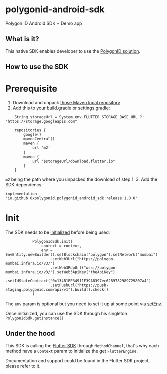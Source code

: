 # polygonid-android-sdk
Polygon ID Android SDK + Demo app

## What is it?
This native SDK enables developer to use the [PolygonID solution](https://polygon.technology/polygon-id).

## How to use the SDK
# Prerequisite
1. Download and unpack [those Maven local repository](https://repo1.maven.org/maven2/io/github/0xpolygonid/polygonid_flutter_wrapper/debug/1.0.2/debug-1.0.2.zip)
2. Add this to your build.gradle or settings.gradle:
```
    String storageUrl = System.env.FLUTTER_STORAGE_BASE_URL ?: "https://storage.googleapis.com"

    repositories {
        google()
        mavenCentral()
        maven {
            url 'm2'
        }
        maven {
            url "$storageUrl/download.flutter.io"
        }
    }
```
`m2` being the path where you unpacked the download of step 1.
3. Add the SDK dependency:
```
implementation 'io.github.0xpolygonid.polygonid_android_sdk:release:1.0.0'
```

# Init
The SDK needs to be [initialized](https://github.com/0xPolygonID/polygonid-android-sdk/blob/cb2e83d526ef100ddc65008167a004cce64df793/sdk/src/main/java/technology/polygon/polygonid_android_sdk/PolygonIdSdk.kt#L60) before being used:
```
            PolygonIdSdk.init(
                context = context,
                env = EnvEntity.newBuilder().setBlockchain("polygon").setNetwork("mumbai")
                    .setWeb3Url("https://polygon-mumbai.infura.io/v3/")
                    .setWeb3RdpUrl("wss://polygon-mumbai.infura.io/v3/").setWeb3ApiKey("theApiKey")
                    .setIdStateContract("0x134B1BE34911E39A8397ec6289782989729807a4")
                    .setPushUrl("https://push-staging.polygonid.com/api/v1").build().check()
            )
```
The `env` param is optional but you need to set it up at some point via [setEnv](https://github.com/0xPolygonID/polygonid-android-sdk/blob/cb2e83d526ef100ddc65008167a004cce64df793/sdk/src/main/java/technology/polygon/polygonid_android_sdk/PolygonIdSdk.kt#L264).

Once initialized, you can use the SDK through his singleton `PolygonIdSdk.getInstance()`

## Under the hood
This SDK is calling the [Flutter SDK](https://github.com/0xPolygonID/polygonid-flutter-sdk) through `MethodChannel`, that's why each method have a `Context` param to initialize the get `FlutterEngine`.

Documentation and support could be found in the Flutter SDK project, please refer to it.
